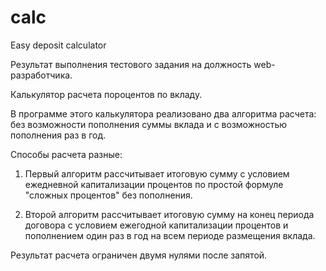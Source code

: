 # calc
Easy deposit calculator

Результат выполнения тестового задания на должность web-разработчика.

Калькулятор расчета пороцентов по вкладу.

В программе этого калькулятора реализовано два алгоритма расчета: без возможности пополнения суммы вклада и с возможностью пополнения раз в год.

Способы расчета разные:
1. Первый алгоритм рассчитывает итоговую сумму с условием ежедневной капитализации процентов по простой формуле "сложных процентов" без пополнения.

2. Второй алгоритм рассчитывает итоговую сумму на конец периода договора с условием ежегодной капитализации процентов и пополнением один раз в год на всем периоде размещения вклада.

Результат расчета ограничен двумя нулями после запятой.